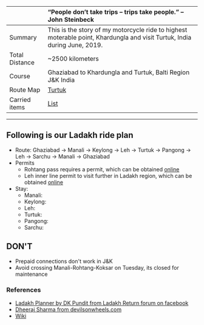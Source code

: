 | | “People don’t take trips – trips take people.” – John Steinbeck|
| :--- | :--- |
| Summary | This is the story of my motorcycle ride to highest moterable point, Khardungla and visit Turtuk, India during June, 2019.|
| Total Distance | ~2500 kilometers |
| Course | Ghaziabad to Khardungla and Turtuk, Balti Region J&K India |
| Route Map | [Turtuk](route.md)|
| Carried items | [List](carry-list.md)|

---

## Following is our Ladakh ride plan
* Route: Ghaziabad -> Manali -> Keylong -> Leh -> Turtuk -> Pangong -> Leh -> Sarchu -> Manali -> Ghaziabad 
* Permits
	* Rohtang pass requires a permit, which can be obtained [online](https://rohtangpermits.nic.in)
	* Leh inner line permit to visit further in Ladakh region, which can be obtained [online](http://www.lahdclehpermit.in)
* Stay:
	* Manali:
	* Keylong:
	* Leh:
	* Turtuk:
	* Pangong:
	* Sarchu:
	
## DON'T
* Prepaid connections don't work in J&K
* Avoid crossing Manali-Rohtang-Koksar on Tuesday, its closed for maintenance

### References
* [Ladakh Planner by DK Pundit from Ladakh Return forum on facebook](dk-pandit-guidance.md)
* [Dheeraj Sharma from devilsonwheels.com](http://devilonwheels.com)
* [Wiki](https://en.wikipedia.org/wiki/Leh%E2%80%93Manali_Highway)